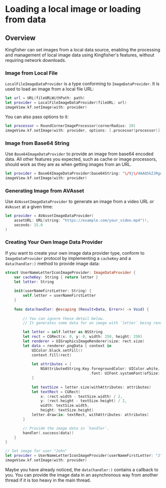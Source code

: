 # Loading a local image or loading from data

## Overview

Kingfisher can set images from a local data source, enabling the processing and management of local image data using 
Kingfisher's features, without requiring network downloads.

### Image from Local File

`LocalFileImageDataProvider` is a type conforming to `ImageDataProvider`. It is used to load an image from a local file URL:

```swift
let url = URL(fileURLWithPath: path)
let provider = LocalFileImageDataProvider(fileURL: url)
imageView.kf.setImage(with: provider)
```

You can also pass options to it:

```swift
let processor = RoundCornerImageProcessor(cornerRadius: 20)
imageView.kf.setImage(with: provider, options: [.processor(processor)])
```

### Image from Base64 String

Use `Base64ImageDataProvider` to provide an image from base64 encoded data. All other features you expected, such as cache or image processors, should work as they are as when getting images from an URL.

```swift
let provider = Base64ImageDataProvider(base64String: "\/9j\/4AAQSkZJRgABAQA...", cacheKey: "some-cache-key")
imageView.kf.setImage(with: provider)
```

### Generating Image from AVAsset

Use `AVAssetImageDataProvider` to generate an image from a video URL or `AVAsset` at a given time:

```swift
let provider = AVAssetImageDataProvider(
    assetURL: URL(string: "https://example.com/your_video.mp4")!,
    seconds: 15.0
)
```

### Creating Your Own Image Data Provider

If you want to create your own image data provider type, conform to `ImageDataProvider` protocol by implementing a `cacheKey` and a `data(handler:)` method to provide image data:

```swift
struct UserNameLetterIconImageProvider: ImageDataProvider {
    var cacheKey: String { return letter }
    let letter: String
    
    init(userNameFirstLetter: String) {
        self.letter = userNameFirstLetter
    }
    
    func data(handler: @escaping (Result<Data, Error>) -> Void) {
        
        // You can ignore these detail below.
        // It generates some data for an image with `letter` being rendered in the center.

        let letter = self.letter as NSString
        let rect = CGRect(x: 0, y: 0, width: 250, height: 250)
        let renderer = UIGraphicsImageRenderer(size: rect.size)
        let data = renderer.pngData { context in
            UIColor.black.setFill()
            context.fill(rect)
            
            let attributes = [
                NSAttributedString.Key.foregroundColor: UIColor.white,
                                      .font: UIFont.systemFont(ofSize: 200)
            ]
            
            let textSize = letter.size(withAttributes: attributes)
            let textRect = CGRect(
                x: (rect.width - textSize.width) / 2,
                y: (rect.height - textSize.height) / 2,
                width: textSize.width,
                height: textSize.height)
            letter.draw(in: textRect, withAttributes: attributes)
        }

        // Provide the image data in `handler`.
        handler(.success(data))
    }
}

// Set image for user "John"
let provider = UserNameLetterIconImageProvider(userNameFirstLetter: "J")
imageView.kf.setImage(with: provider)
```

Maybe you have already noticed, the `data(handler:)` contains a callback to you. You can provide the image data in an asynchronous way from another thread if it is too heavy in the main thread.

